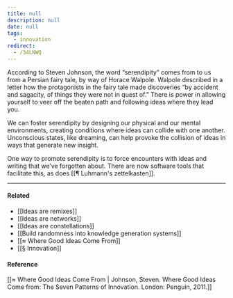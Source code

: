 ```yaml
---
title: null
description: null
date: null
tags:
  - innovation
redirect:
  - /34LNWQ
---
```


According to Steven Johnson, the word “serendipity” comes from to us from a Persian fairy tale, by way of Horace Walpole. Walpole described in a letter how the protagonists in the fairy tale made discoveries “by accident and sagacity, of things they were not in quest of.” There is power in allowing yourself to veer off the beaten path and following ideas where they lead you.

We can foster serendipity by designing our physical and our mental environments, creating conditions where ideas can collide with one another. Unconscious states, like dreaming, can help provoke the collision of ideas in ways that generate new insight.

One way to promote serendipity is to force encounters with ideas and writing that we’ve forgotten about. There are now software tools that facilitate this, as does [[¶ Luhmann's zettelkasten]].

---

#### Related

- [[Ideas are remixes]]
- [[Ideas are networks]]
- [[Ideas are constellations]]
- [[Build randomness into knowledge generation systems]]
- [[≈ Where Good Ideas Come From]]
- [[§ Innovation]]

#### Reference

[[≈ Where Good Ideas Come From | Johnson, Steven. Where Good Ideas Come from: The Seven Patterns of Innovation. London: Penguin, 2011.]]
